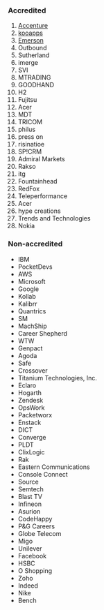 ### Accredited

1. [Accenture](https://www.accenture.com/ph-en)
2. [kooapps](https://kooapps.com/)
3. [Emerson](https://www.emerson.com/en-us/global)
4. Outbound
5. Sutherland
6. imerge
7. SVI
8. MTRADING
9. GOODHAND
10. H2
11. Fujitsu
12. Acer
13. MDT
14. TRICOM
15. philus
16. press on
17. risinatioe
18. SP!CRM
19. Admiral Markets
20. Rakso
21. itg
22. Fountainhead
23. RedFox
24. Teleperformance
25. Acer
26. hype creations
27. Trends and Technologies
28. Nokia

### Non-accredited

- IBM
- PocketDevs
- AWS
- Microsoft
- Google
- Kollab
- Kalibrr
- Quantrics
- SM
- MachShip
- Career Shepherd
- WTW
- Genpact
- Agoda
- Safe
- Crossover
- Titanium Technologies, Inc.
- Eclaro
- Hogarth
- Zendesk
- OpsWork
- Packetworx
- Enstack
- DICT
- Converge
- PLDT
- ClixLogic
- Rak
- Eastern Communications
- Console Connect
- Source
- Semtech
- Blast TV
- Infineon
- Asurion
- CodeHappy
- P&G Careers
- Globe Telecom
- Migo
- Unilever
- Facebook
- HSBC
- O Shopping
- Zoho
- Indeed
- Nike
- Bench